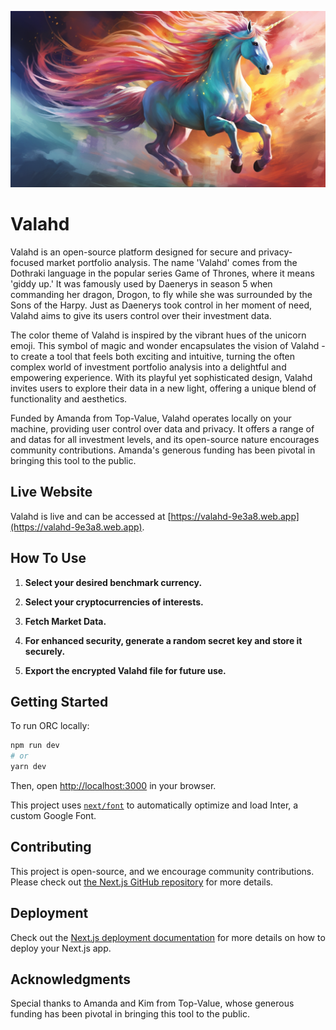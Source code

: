 ![Valahd Banner](https://github.com/DarkArtistry/valahd/blob/main/public/rainbow_unicorn.png?raw=true)

# Valahd

Valahd is an open-source platform designed for secure and privacy-focused market portfolio analysis. The name 'Valahd' comes from the Dothraki language in the popular series Game of Thrones, where it means 'giddy up.' It was famously used by Daenerys in season 5 when commanding her dragon, Drogon, to fly while she was surrounded by the Sons of the Harpy. Just as Daenerys took control in her moment of need, Valahd aims to give its users control over their investment data.

The color theme of Valahd is inspired by the vibrant hues of the unicorn emoji. This symbol of magic and wonder encapsulates the vision of Valahd - to create a tool that feels both exciting and intuitive, turning the often complex world of investment portfolio analysis into a delightful and empowering experience. With its playful yet sophisticated design, Valahd invites users to explore their data in a new light, offering a unique blend of functionality and aesthetics.

Funded by Amanda from Top-Value, Valahd operates locally on your machine, providing user control over data and privacy. It offers a range of and datas for all investment levels, and its open-source nature encourages community contributions. Amanda's generous funding has been pivotal in bringing this tool to the public.

## Live Website

Valahd is live and can be accessed at [https://valahd-9e3a8.web.app](https://valahd-9e3a8.web.app).

## How To Use

1. **Select your desired benchmark currency.**

2. **Select your cryptocurrencies of interests.**

3. **Fetch Market Data.**

4. **For enhanced security, generate a random secret key and store it securely.**

5. **Export the encrypted Valahd file for future use.**

## Getting Started

To run ORC locally:

```bash
npm run dev
# or
yarn dev
```

Then, open [http://localhost:3000](http://localhost:3000) in your browser.

This project uses [`next/font`](https://nextjs.org/docs/basic-features/font-optimization) to automatically optimize and load Inter, a custom Google Font.

## Contributing

This project is open-source, and we encourage community contributions. Please check out [the Next.js GitHub repository](https://github.com/vercel/next.js/) for more details.

## Deployment 

Check out the [Next.js deployment documentation](https://nextjs.org/docs/deployment) for more details on how to deploy your Next.js app.

## Acknowledgments

Special thanks to Amanda and Kim from Top-Value, whose generous funding has been pivotal in bringing this tool to the public.